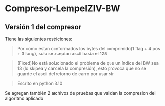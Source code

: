 # Compresor-LempelZIV-BW

## Versión 1 del compresor

Tiene las siguientes restriciones:
  >Por como estan conformados los bytes del comprimido(1 flag + 4 pos + 3 long), solo se aceptan ascii hasta el 128
  
  >(Fixed)No está solucionado el problema de que un índice del BW sea 13 (lo skipea y cancela la compresión), esto provoca que no se guarde el ascii del retorno de carro por usar str
  
  >Escrito en python 3.10
  
Se agregan también 2 archivos de pruebas que validan la compresion del algoritmo aplicado
